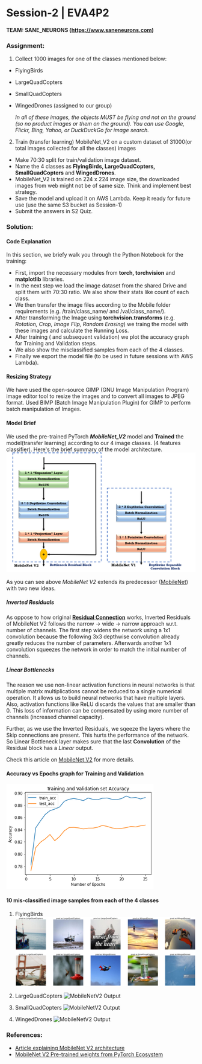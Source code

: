 # Session-2 | EVA4P2
#### TEAM: SANE_NEURONS (https://www.saneneurons.com)

### Assignment:
1. Collect 1000 images for one of the classes mentioned below:
  - FlyingBirds
  - LargeQuadCopters
  - SmallQuadCopters
  - WingedDrones (assigned to our group)

    *In all of these images, the objects MUST be flying and not on the ground (so no product images or them on the ground). You can use Google, Flickr, Bing, Yahoo, or DuckDuckGo for image search.*

2. Train (transfer learning) MobileNet_V2 on a custom dataset of 31000(or total images collected for all the classes) images
  - Make 70:30 split for train/validation image dataset.
  - Name the 4 classes as **FlyingBirds, LargeQuadCopters, SmallQuadCopters** and **WingedDrones**.
  - MobileNet_V2 is trained on 224 x 224 image size, the downloaded images from web might not be of same size. Think and implement best strategy.
  - Save the model and upload it on AWS Lambda. Keep it ready for future use (use the same S3 bucket as Session-1)
  - Submit the answers in S2 Quiz.

### Solution:
#### Code Explanation
In this section, we briefy walk you through the Python Notebook for the training:
- First, import the necessary modules from **torch, torchvision** and **matplotlib** libraries.
- In the next step we load the image dataset from the shared Drive and split them with 70:30 ratio. We also show their stats like count of each class.
- We then transfer the image files according to the Mobile folder requirements (e.g. /train/class_name/ and /val/class_name/).
- After transforming the Image using **torchvision.transforms** (e.g. *Rotation, Crop, Image Flip, Random Erasing*) we traing the model with these images and calculate the Running Loss.
- After training ( and subsequent validation) we plot the accuracy graph for Training and Validation steps.
- We also show the misclassified samples from each of the 4 classes.
- Finally we export the model file (to be used in future sessions with AWS Lambda).


#### Resizing Strategy
We have used the open-source GIMP (GNU Image Manipulation Program) image editor tool to resize the images and to convert all images to JPEG format. Used BIMP (Batch Image Manipulation Plugin) for GIMP to perform batch manipulation of Images.

#### Model Brief
We used the pre-trained PyTorch ***MobileNet_V2*** model and **Trained** the model(transfer learning) according to our 4 image classes. (4 features classifier). Here's the brief summary of the model architecture.
![MobileNetV2 Output](https://github.com/saneneurons/eva4p2/blob/master/Session-2/mobilenet_v2_architecture.png "MobileNet V2 Architecture")

As you can see above *MobileNet V2* extends its predecessor ([MobileNet](https://arxiv.org/abs/1704.04861)) with two new ideas.
##### Inverted Residuals
As oppose to how original **[Residual Connection](https://arxiv.org/abs/1512.03385)** works, Inverted Residuals of MobileNet V2 follows the narrow -> wide -> narrow approach w.r.t. number of channels. The first step widens the network using a 1x1 convolution because the following 3x3 depthwise convolution already greatly reduces the number of parameters. Afterwards another 1x1 convolution squeezes the network in order to match the initial number of channels.

##### Linear Bottlenecks
The reason we use non-linear activation functions in neural networks is that multiple matrix multiplications cannot be reduced to a single numerical operation. It allows us to build neural networks that have multiple layers. Also, activation functions like ReLU discards the values that are smaller than 0. This loss of information can be compensated by using more number of channels (increased channel capacity).

Further, as we use the Inverted Residuals, we sqeeze the layers where the Skip connections are present. This hurts the performance of the network. So Linear Bottleneck layer makes sure that the last **Convolution** of the Residual block has a *Linear* output.

Check this article on [MobileNet V2](https://towardsdatascience.com/mobilenetv2-inverted-residuals-and-linear-bottlenecks-8a4362f4ffd5) for more details.

#### Accuracy vs Epochs graph for Training and Validation
![MobileNetV2 Output](https://github.com/saneneurons/eva4p2/blob/master/Session-2/graph_training_vs_validation_accuracy_over_epochs.png "Training vs Validation accuracy graph over number of Epochs")

#### 10 mis-classified image samples from each of the 4 classes
1. FlyingBirds
![MobileNetV2 Output](https://github.com/saneneurons/eva4p2/blob/master/Session-2/misclassified_samples/FlyingBirds_misclassified_samples.png "FlyingBirds Misclassified Samples")

2. LargeQuadCopters
![MobileNetV2 Output](https://github.com/saneneurons/eva4p2/blob/master/Session-1/misclassified_samples/LargeQuadCopters_misclassified_samples.png "LargeQuadCopters Misclassified Samples")

3. SmallQuadCopters
![MobileNetV2 Output](https://github.com/saneneurons/eva4p2/blob/master/Session-1/misclassified_samples/SmallQuadCopters_misclassified_samples.png "SmallQuadCopters Misclassified Samples")

4. WingedDrones
![MobileNetV2 Output](https://github.com/saneneurons/eva4p2/blob/master/Session-1/misclassified_samples/WingedDrones_misclassified_samples.png "WingedDrones Misclassified Samples")


### References:
- [Article explaining MobileNet V2 architecture](https://towardsdatascience.com/mobilenetv2-inverted-residuals-and-linear-bottlenecks-8a4362f4ffd5)
- [MobileNet V2 Pre-trained weights from PyTorch Ecosystem](https://pytorch.org/hub/pytorch_vision_mobilenet_v2/)
